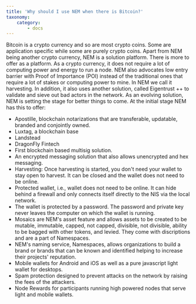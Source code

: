 ```yaml
---
title: 'Why should I use NEM when there is Bitcoin?'
taxonomy:
    category:
        - docs
---
```


Bitcoin is a crypto currency and so are most crypto coins. Some are application specific while some are purely crypto coins. Apart from NEM being another crypto currency, NEM is a solution platform. There is more to offer as a platform. As a crypto currency, it does not require a lot of computing power and energy to run a node. NEM also advocates low entry barrier with Proof of Importance (POI) instead of the traditional ones that require a lot of stakes or computing power to mine. In NEM we call it harvesting. In addition, it also uses another solution, called Eigentrust ++ to validate and sieve out bad actors in the network. As an evolving solution, NEM is setting the stage for better things to come. At the initial stage NEM has this to offer:

* Apostille, blockchain notarizations that are transferable, updatable, branded and conjointly owned.
* Luxtag, a blockchain base
* Landstead
* DragonFly Fintech
* First blockchain based multisig solution.
* An encrypted messaging solution that also allows unencrypted and hex messaging.
* Harvesting: Once harvesting is started, you don't need your wallet to stay open to harvest. It can be closed and the wallet does not need to be online.
* Protected wallet, i.e., wallet does not need to be online. It can hide behind a firewall and only connects itself directly to the NIS via the local network.
* The wallet is protected by a password. The password and private key never leaves the computer on which the wallet is running.
* Mosaics are NEM's asset feature and allows assets to be created to be mutable, immutable, capped, not capped, divisible, not divisible, ability to be bagged with other tokens, and levied. They come with discriptions and are a part of Namespaces.
* NEM's naming service, Namespaces, allows organizations to build a brand or brands that can be known and identified helping to increase their projects' reputation.
* Mobile wallets for Android and iOS as well as a pure javascript light wallet for desktops.
* Spam protection designed to prevent attacks on the network by raising the fees of the attackers.
* Node Rewards for participants running high powered nodes that serve light and mobile wallets.
